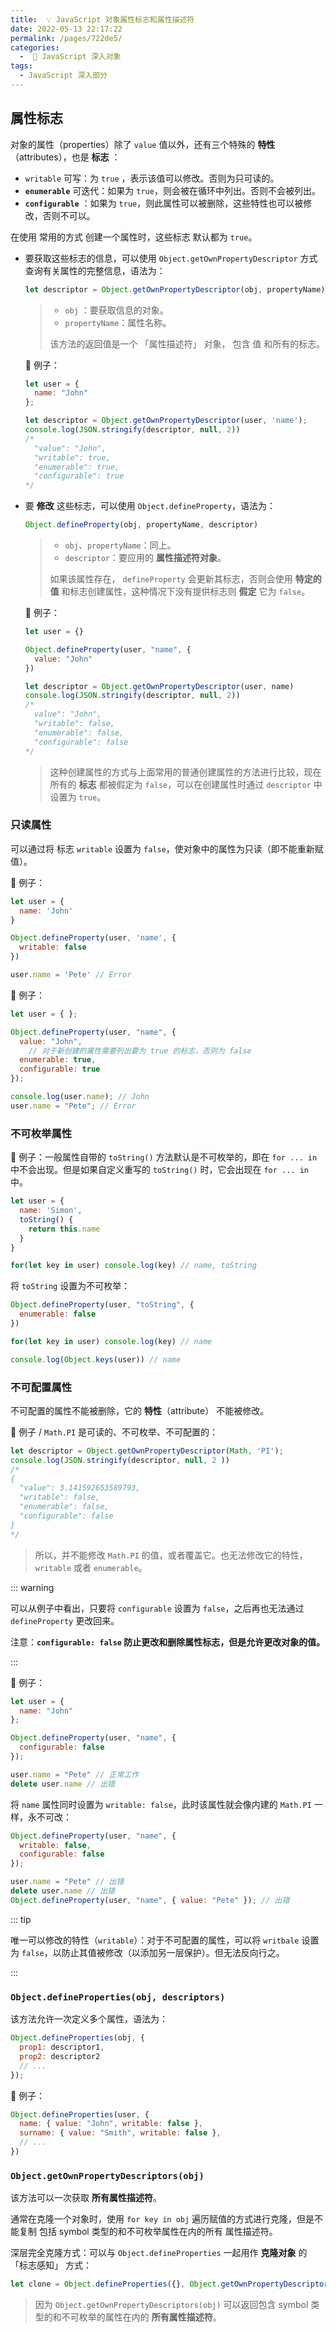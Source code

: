 ```yaml
---
title:  💡 JavaScript 对象属性标志和属性描述符
date: 2022-05-13 22:17:22
permalink: /pages/722de5/
categories:
  -  📒 JavaScript 深入对象
tags:
  - JavaScript 深入部分
---
```

## 属性标志

对象的属性（properties）除了 `value` 值以外，还有三个特殊的 **特性**（attributes），也是 **标志** ：

+ `writable` 可写：为 `true` ，表示该值可以修改。否则为只可读的。
+ **`enumerable`** 可迭代：如果为 `true`，则会被在循环中列出。否则不会被列出。
+ **`configurable`** ：如果为 `true`，则此属性可以被删除，这些特性也可以被修改，否则不可以。

在使用 常用的方式 创建一个属性时，这些标志 默认都为 `true`。



+ 要获取这些标志的信息，可以使用 `Object.getOwnPropertyDescriptor` 方式查询有关属性的完整信息，语法为：

  ```js
  let descriptor = Object.getOwnPropertyDescriptor(obj, propertyName)
  ```

  > + `obj` ：要获取信息的对象。
  > + `propertyName`：属性名称。
  >
  > 该方法的返回值是一个 「属性描述符」 对象， 包含 值 和所有的标志。

  🌰 例子：

  ```js
  let user = {
    name: "John"
  };
  
  let descriptor = Object.getOwnPropertyDescriptor(user, 'name');
  console.log(JSON.stringify(descriptor, null, 2))
  /*
  	"value": "John",
    "writable": true,
    "enumerable": true,
    "configurable": true
  */
  ```

+ 要 **修改** 这些标志，可以使用 `Object.defineProperty`，语法为：

  ```js
  Object.defineProperty(obj, propertyName, descriptor)
  ```

  > + `obj`、`propertyName`：同上。
  > + `descriptor`：要应用的 **属性描述符对象**。
  >
  > 如果该属性存在，  `defineProperty` 会更新其标志，否则会使用 **特定的值** 和标志创建属性，这种情况下没有提供标志则 **假定** 它为 `false`。

  🌰 例子：
  ```js
  let user = {}
  
  Object.defineProperty(user, "name", {
    value: "John"
  })
  
  let descriptor = Object.getOwnPropertyDescriptor(user, name)
  console.log(JSON.stringify(descriptor, null, 2))
  /*
  	value": "John",
    "writable": false,
    "enumerable": false,
    "configurable": false
  */
  ```

  > 这种创建属性的方式与上面常用的普通创建属性的方法进行比较，现在所有的 **标志** 都被假定为 `false`，可以在创建属性时通过 `descriptor` 中设置为 `true`。



### 只读属性

可以通过将 标志 `writable` 设置为 `false`，使对象中的属性为只读（即不能重新赋值）。



🌰 例子：

```js
let user = {
  name: 'John'
}

Object.defineProperty(user, 'name', {
  writable: false
})

user.name = 'Pete' // Error
```



🌰 例子：
```js
let user = { };

Object.defineProperty(user, "name", {
  value: "John",
	// 对于新创建的属性需要列出要为 true 的标志，否则为 false
  enumerable: true,
  configurable: true
});

console.log(user.name); // John
user.name = "Pete"; // Error
```



### 不可枚举属性

🌰 例子：一般属性自带的 `toString()` 方法默认是不可枚举的，即在 `for ... in` 中不会出现。但是如果自定义重写的 `toString()` 时，它会出现在 `for ... in ` 中。

```js
let user = {
  name: 'Simon',
  toString() {
    return this.name
  }
}

for(let key in user) console.log(key) // name, toString
```

将 `toString` 设置为不可枚举：
```js
Object.defineProperty(user, "toString", {
  enumerable: false
})

for(let key in user) console.log(key) // name

console.log(Object.keys(user)) // name
```



### 不可配置属性

不可配置的属性不能被删除，它的 **特性**（attribute） 不能被修改。

🌰 例子 / `Math.PI` 是可读的、不可枚举、不可配置的：

```js
let descriptor = Object.getOwnPropertyDescriptor(Math, 'PI');
console.log(JSON.stringify(descriptor, null, 2 ))
/*
{
  "value": 3.141592653589793,
  "writable": false,
  "enumerable": false,
  "configurable": false
}
*/
```

> 所以，并不能修改 `Math.PI` 的值，或者覆盖它。也无法修改它的特性，`writable` 或者 `enumerable`。

::: warning

可以从例子中看出，只要将 `configurable` 设置为 `false`，之后再也无法通过 `defineProperty` 更改回来。

注意：**`configurable: false` 防止更改和删除属性标志，但是允许更改对象的值。**

:::

🌰 例子：
```js
let user = {
  name: "John"
};

Object.defineProperty(user, "name", {
  configurable: false
});

user.name = "Pete" // 正常工作
delete user.name // 出错
```

将 `name` 属性同时设置为 `writable: false`，此时该属性就会像内建的 `Math.PI` 一样，永不可改：

```js
Object.defineProperty(user, "name", {
  writable: false,
  configurable: false
});

user.name = "Pete" // 出错
delete user.name // 出错
Object.defineProperty(user, "name", { value: "Pete" }); // 出错
```

::: tip

唯一可以修改的特性（`writable`）：对于不可配置的属性，可以将 `writbale` 设置为 `false`，以防止其值被修改（以添加另一层保护）。但无法反向行之。

:::



### `Object.defineProperties(obj, descriptors)`

该方法允许一次定义多个属性，语法为：
```js
Object.defineProperties(obj, {
  prop1: descriptor1,
  prop2: descriptor2
  // ...
});
```



🌰 例子：

```js
Object.defineProperties(user, {
  name: { value: "John", writable: false },
  surname: { value: "Smith", writable: false },
  // ...
})
```



### `Object.getOwnPropertyDescriptors(obj)`

该方法可以一次获取 **所有属性描述符**。



通常在克隆一个对象时，使用 `for key in obj` 遍历赋值的方式进行克隆，但是不能复制 包括 symbol 类型的和不可枚举属性在内的所有 属性描述符。

深层完全克隆方式：可以与 `Object.defineProperties` 一起用作 **克隆对象** 的 「标志感知」 方式：

```js
let clone = Object.defineProperties({}, Object.getOwnPropertyDescriptors(obj));
```

> 因为 `Object.getOwnPropertyDescriptors(obj)` 可以返回包含 symbol 类型的和不可枚举的属性在内的 **所有属性描述符**。

